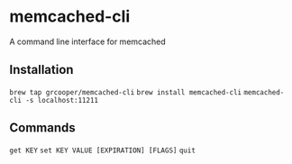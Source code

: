 # memcached-cli
A command line interface for memcached

## Installation

`brew tap grcooper/memcached-cli`
`brew install memcached-cli`
`memcached-cli -s localhost:11211`

## Commands

`get KEY`
`set KEY VALUE [EXPIRATION] [FLAGS]`
`quit`